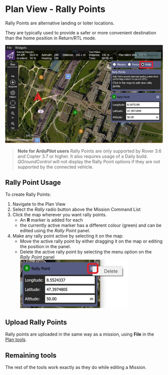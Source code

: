 # Plan View - Rally Points

Rally Points are alternative landing or loiter locations.

They are typically used to provide a safer or more convenient destination than the home position in Return/RTL mode. 

![Rally Points](../../assets/plan/rally/rally_points_overview.jpg)

> **Note for ArduPilot users** Rally Points are only supported by Rover 3.6 and Copter 3.7 or higher. It also requires usage of a Daily build. 
  *QGroundControl* will not display the Rally Point options if they are not supported by the connected vehicle.

## Rally Point Usage

To create Rally Points:
1. Navigate to the Plan View
1. Select the *Rally* radio button above the Mission Command List
1. Click the map wherever you want rally points. 
   - An **R** marker is added for each
   - the currently active marker has a different colour (green) and can be edited using the *Rally Point* panel.
1. Make any rally point active by selecting it on the map:
   - Move the active rally point by either dragging it on the map or editing the position in the panel.
   - Delete the active rally point by selecting the menu option on the *Rally Point* panel
     ![Delete Rally Point](../../assets/plan/rally/rally_points_delete.jpg)


## Upload Rally Points

Rally points are uploaded in the same way as a mission, using **File** in the [Plan tools](../PlanView/PlanView.md).


## Remaining tools

The rest of the tools work exactly as they do while editing a Mission.